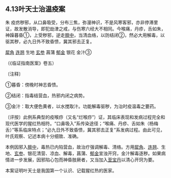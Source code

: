 ## 4.13叶天士治温疫案

朱  疫疠秽邪，从口鼻吸受，分布三焦，弥漫神识，不是风寒客邪，亦非停滞里证，故发散消导，即犯劫津之戒，与伤寒六经大不相同。今喉痛，丹疹，舌如朱，神躁暮昏①，上受秽邪，逆走[膻中](https://www.gmzyjc.com/read/zjs/zjs3.2.1-0.1.1.3.16.md)，当清血络，以防结闭②，然必大用解毒，以驱其秽，必九日外不致昏愦，冀其邪去正复。

[犀角](https://www.gmzyjc.com/read/bc/bc03-0.3.1.0.0.md)  [连翘](https://www.gmzyjc.com/read/bc/bc03-0.4.2.0.0.md)  生地  [玄参](https://www.gmzyjc.com/read/bc/bc03-0.3.4.0.0.md)  菖蒲  [郁金](https://www.gmzyjc.com/read/bc/bc12-0.0.3.0.0.md)  银花  金汁③

（《临证指南医案》卷五）

〔注释〕

①暮昏：傍晚时神志昏愦。

②结闭：指毒结营血，热邪内闭之病势。

③金汁：取大便色黄者，以水搅取汁。功能解毒驱秽，为治时疫温毒之要药。

〔评按〕此例系典型的疫喉痧（又名“烂喉痧”）证，其临床表现和发病过程完全和现代医学的猩红热相符。“口鼻吸入”系传染途径；“喉痛、丹疹、舌如朱（杨梅舌）”等系临床特点；“必九日外不致昏愦，冀其邪去正复”系发病过程。由此可见，叶氏观察、记述本病十分细致、准确。

本例因邪入[膻中](https://www.gmzyjc.com/read/zjs/zjs3.2.1-0.1.1.3.16.md)，毒热已内陷营血，故治疗强调解毒、清络。方用[犀角](https://www.gmzyjc.com/read/bc/bc03-0.3.1.0.0.md)、[连翘](https://www.gmzyjc.com/read/bc/bc03-0.4.2.0.0.md)、生地、[玄参](https://www.gmzyjc.com/read/bc/bc03-0.3.4.0.0.md)、银花清营、凉血、解毒，菖蒲、[郁金](https://www.gmzyjc.com/read/bc/bc12-0.0.3.0.0.md)宣浊开窍，金汁解毒逐秽。如果病情进一步发展，因邪陷心包而神昏肢厥者，又当加入[至宝丹](https://www.gmzyjc.com/read/fjx/fjx19-0.2.0.0.0.md)以清心开窍为要。

本案证明叶天士是我国第一个认识、记载猩红热的医家。
